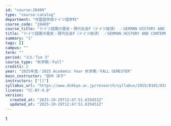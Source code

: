 ```yaml
---
id: "course:28489"
type: "course-catalog"
department: "外国語学部ドイツ語学科"
course_code: "28489"
course_title: "ドイツ語圏の歴史・現代社会F（ドイツ経済） ／GERMAN HISTORY AND CONTEMPORARY SOCIETY F"
title: "ドイツ語圏の歴史・現代社会F（ドイツ経済） ／GERMAN HISTORY AND CONTEMPORARY SOCIETY F"
summary: "1"
tags: []
campus: ""
term: ""
period: "火3／Tue 3"
course_type: "秋学期／Fall"
credits: 2
year: "2025年度／2025 Academic Year 秋学期／FALL SEMESTER"
main_instructor: "田中 洋子"
instructors: ["[]"]
syllabus_url: "https://www.dokkyo.ac.jp/research/syllabus/2025/0101/0101_28489_ja_JP.html"
license: "CC-BY-4.0"
version:
  created_at: "2025-10-29T12:47:51.635451Z"
  updated_at: "2025-10-29T12:47:51.635451Z"
---
```

1
